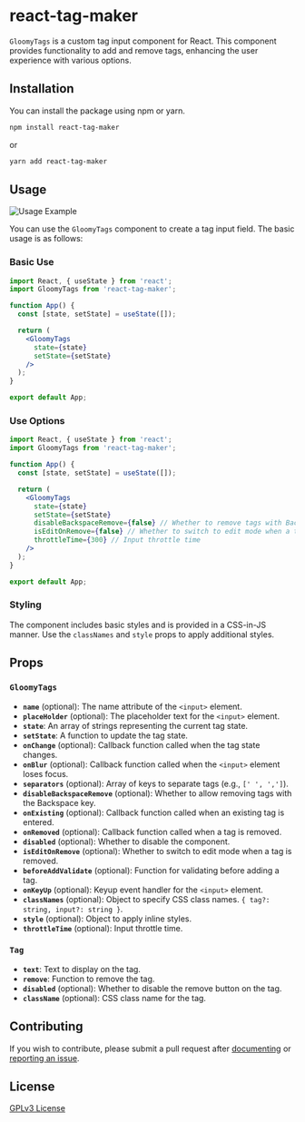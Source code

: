 # react-tag-maker

`GloomyTags` is a custom tag input component for React. This component provides functionality to add and remove tags, enhancing the user experience with various options.

## Installation

You can install the package using npm or yarn.

```bash
npm install react-tag-maker
``` 

or

```bash
yarn add react-tag-maker
```

## Usage
![Usage Example](https://cdn.gloomy-store.com/react-tag-maker/use.gif)

You can use the `GloomyTags` component to create a tag input field. The basic usage is as follows:

### Basic Use

```jsx
import React, { useState } from 'react';
import GloomyTags from 'react-tag-maker';

function App() {
  const [state, setState] = useState([]);

  return (
    <GloomyTags
      state={state}
      setState={setState}
    />
  );
}

export default App;
```

### Use Options

```jsx
import React, { useState } from 'react';
import GloomyTags from 'react-tag-maker';

function App() {
  const [state, setState] = useState([]);

  return (
    <GloomyTags
      state={state}
      setState={setState}
      disableBackspaceRemove={false} // Whether to remove tags with Backspace
      isEditOnRemove={false} // Whether to switch to edit mode when a tag is removed
      throttleTime={300} // Input throttle time
    />
  );
}

export default App;
```



### Styling

The component includes basic styles and is provided in a CSS-in-JS manner. Use the `classNames` and `style` props to apply additional styles.

## Props

### `GloomyTags`

- **`name`** (optional): The name attribute of the `<input>` element.
- **`placeHolder`** (optional): The placeholder text for the `<input>` element.
- **`state`**: An array of strings representing the current tag state.
- **`setState`**: A function to update the tag state.
- **`onChange`** (optional): Callback function called when the tag state changes.
- **`onBlur`** (optional): Callback function called when the `<input>` element loses focus.
- **`separators`** (optional): Array of keys to separate tags (e.g., `[' ', ',']`).
- **`disableBackspaceRemove`** (optional): Whether to allow removing tags with the Backspace key.
- **`onExisting`** (optional): Callback function called when an existing tag is entered.
- **`onRemoved`** (optional): Callback function called when a tag is removed.
- **`disabled`** (optional): Whether to disable the component.
- **`isEditOnRemove`** (optional): Whether to switch to edit mode when a tag is removed.
- **`beforeAddValidate`** (optional): Function for validating before adding a tag.
- **`onKeyUp`** (optional): Keyup event handler for the `<input>` element.
- **`classNames`** (optional): Object to specify CSS class names. `{ tag?: string, input?: string }`.
- **`style`** (optional): Object to apply inline styles.
- **`throttleTime`** (optional): Input throttle time.

### `Tag`

- **`text`**: Text to display on the tag.
- **`remove`**: Function to remove the tag.
- **`disabled`** (optional): Whether to disable the remove button on the tag.
- **`className`** (optional): CSS class name for the tag.

## Contributing

If you wish to contribute, please submit a pull request after [documenting](CONTRIBUTING.md) or [reporting an issue](https://github.com/gloomystore/react-tag-maker/issues).

## License

[GPLv3 License](LICENSE)